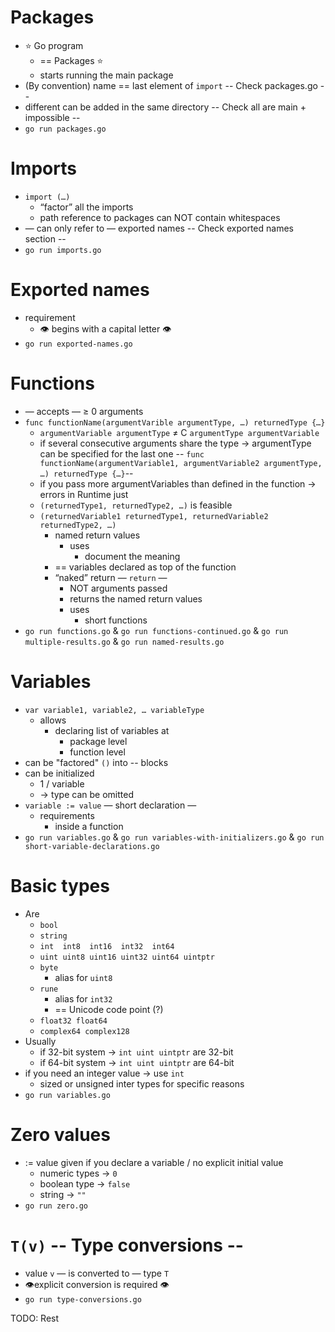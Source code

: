 # Packages
* ⭐ Go program
  *  == Packages ⭐
  * starts running the main package
* (By convention) name == last element of `import`   -- Check packages.go --
* different can be added in the same directory  -- Check all are main + impossible --
* `go run packages.go`

# Imports
* `import (…)`
  * “factor” all the imports
  * path reference to packages can NOT contain whitespaces
* — can only refer to — exported names -- Check exported names section --
* `go run imports.go`

# Exported names
* requirement
  * 👁️ begins with a capital letter 👁️
* `go run exported-names.go`

# Functions
* — accepts — ≥ 0 arguments
* `func functionName(argumentVarible argumentType, …) returnedType {…}`
  * `argumentVariable argumentType` ≠ C `argumentType argumentVariable`
  * if several consecutive arguments share the type → argumentType can be specified for the last one -- 
  `func functionName(argumentVariable1, argumentVariable2 argumentType, …) returnedType {…}`--
  * if you pass more argumentVariables than defined in the function → errors in Runtime just
  * `(returnedType1, returnedType2, …)` is feasible
  * `(returnedVariable1 returnedType1, returnedVariable2 returnedType2, …)`
    * named return values
      * uses
        * document the meaning
    * == variables declared as top of the function
    * “naked” return — `return` —
      * NOT arguments passed
      * returns the named return values
      * uses
        * short functions 
* `go run functions.go` & `go run functions-continued.go` & `go run multiple-results.go` & `go run named-results.go`

# Variables
* `var variable1, variable2, … variableType`
  * allows
    * declaring list of variables at
      * package level
      * function level
* can be "factored" `()` into -- blocks 
* can be initialized
  * 1 / variable
  * → type can be omitted
* `variable := value` — short declaration —
  * requirements
    * inside a function
* `go run variables.go` & `go run variables-with-initializers.go` & `go run short-variable-declarations.go`

# Basic types
* Are
  * `bool`
  * `string`
  * `int  int8  int16  int32  int64`
  * `uint uint8 uint16 uint32 uint64 uintptr`
  * `byte`
    * alias for `uint8` 
  * `rune`
    * alias for `int32`
    * == Unicode code point (?)
  * `float32 float64`
  * `complex64 complex128`
* Usually 
  * if 32-bit system -> `int uint uintptr` are 32-bit 
  * if 64-bit system -> `int uint uintptr` are 64-bit 
* if you need an integer value -> use `int`
  * sized or unsigned inter types for specific reasons
* `go run variables.go`

# Zero values
* := value given if you declare a variable / no explicit initial value
  * numeric types -> `0`
  * boolean type -> `false`
  * string -> `""`
* `go run zero.go`

# `T(v)` -- Type conversions --
* value `v` — is converted to — type `T`
* 👁️explicit conversion is required 👁️
* `go run type-conversions.go`

TODO: Rest
